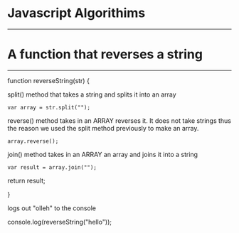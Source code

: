 # Javascript Algorithims


----------------------------------------------------------------------------------------
# A function that reverses a string
----------------------------------------------------------------------------------------

function reverseString(str) {

split() method that takes a string and splits it into an array 

	var array = str.split("");

reverse() method takes in an ARRAY reverses it. It does not take strings thus the reason we used the split method previously to make an array.

	array.reverse();

join() method takes in an ARRAY an array and joins it into a string

	var result = array.join("");


  return result;

}

logs out "olleh" to the console 

console.log(reverseString("hello"));
